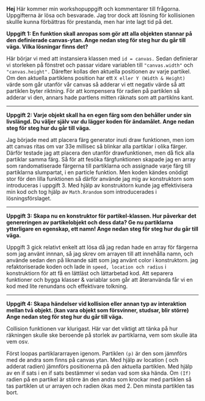 **Hej**
Här kommer min workshopuppgift och kommentarer till frågorna. Uppgifterna är lösa och besvarade. Jag tror dock att lösning för kollisionen skullle kunna förbättras för prestanda, men har inte lagt tid på det.


**Uppgift 1: En funktion skall anropas som gör att alla objekten stannar på den definierade canvas-ytan. Ange nedan steg för steg hur du går till väga. Vilka lösningar finns det?**

Här börjar vi med att instansiera klassen med `id = canvas.` 
Sedan definierar vi storleken på fönstret och passar vidare variablen till `"canvas.width"` och `"canvas.height".` 
Därefter kollas den aktuella positionen av varje partikel. 
Om den aktuella partiklens position har ett `X eller Y (Width & Height)` värde som går utanför vår canvas så adderar vi ett negativ värde så att partiklen byter riktning.
För att kompensera för radien på partiklen så adderar vi den, annars hade partlens mitten räknats som att partiklns kant. 


----------


**Uppgift 2: Varje objekt skall ha en egen färg som den behåller under sin livslängd. Du väljer själv var du lägger koden för ändamålet. Ange nedan steg för steg hur du går till väga.**

Jag började med att placera färg generator inuti draw funktionen, men iom att canvas ritas om var 33e millisec så blinkar alla partiklar i olika färger. 
Därför testade jag att placera den utanför drawfunktionen, men då fick alla partiklar samma färg. 
Så för att fesöka färgfunktionen skapade jag en array som randomatiserade färgerna till partiklarna och assignade varje färg till partiklarna slumpartat, 
i en particle funktion. 
Men koden kändes onödigt stor för den lilla funktionen så därför använde jag mig av konstruktorn som introduceras i uppgift 3. Med hjälp av konstruktorn kunde jag effektivisera min kod och tog hjälp av `Math.Rrandom` som introducerades i lösningsförslaget.


----------


**Uppgift 3: Skapa nu en konstruktor för partikel-klassen. Hur påverkar det genereringen av partikelobjekt och dess data? Ge nu partiklarna ytterligare en egenskap, ett namn! Ange nedan steg för steg hur du går till väga.**

Uppgift 3 gick relativt enkelt att lösa då jag redan hade en array för färgerna som jag använt innnan, så jag skrev om arrayen till att innehålla namn, och använde sedan den på liknande sätt som jag använt color i konstruktorn. 
jag refaktoriserade koden och lade in `speed, location och radius` i konstruktiorn för att få en lättläst och lättarbetad kod. Att separera funktioner och bygga klasser & variablar som går att återanvända får vi en kod med lite renundans och effektivare tolkning. 


----------


**Uppgift 4: Skapa händelser vid kollision eller annan typ av interaktion mellan två objekt. (kan vara objekt som försvinner, studsar, blir större) Ange nedan steg för steg hur du går till väga.**

Collision funktionen var klurigast. Här var det viktigt att tänka på hur räkningen skulle ske beroende på storlek av partiklarna, vem som skulle äta vem osv. 

Först loopas partiklararrayen igenom. 
Partiklen `(p)` är den som jämnförs med de andra som finns på canvas ytan.
Med hjälp av location ( och adderat radien) jämnförs positionerna på den aktuella partiklen. Med hjälp av en if sats i en if sats bestämmer vi sedan vad som ska hända.
Om `(If)` radien på en partikel är större än den andra som krockar med partiklen så tas partiklen ut ur arrayen och radien ökas med 2. Den minsta partiklen tas bort. 
